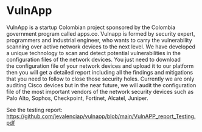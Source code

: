 # VulnApp
VulnApp is a startup Colombian project sponsored by the Colombia government program called apps.co. Vulnapp is formed by security expert, programmers and industrial engineer, who wants to carry the vulnerability scanning over active network devices to the next level. We have developed a unique technology to scan and detect potential vulnerabilities in the configuration files of the network devices. You just need to download the configuration file of your network devices and upload it to our platform then you will get a detailed report including all the findings and mitigations that you need to follow to close those security holes.
Currently we are only auditing Cisco devices but in the near future, we will audit the configuration file of the most important vendors of the network security devices such as Palo Alto, Sophos, Checkpoint, Fortinet, Alcatel, Juniper.

See the testing report: https://github.com/jevalenciap/vulnapp/blob/main/VulnAPP_report_Testing.pdf
